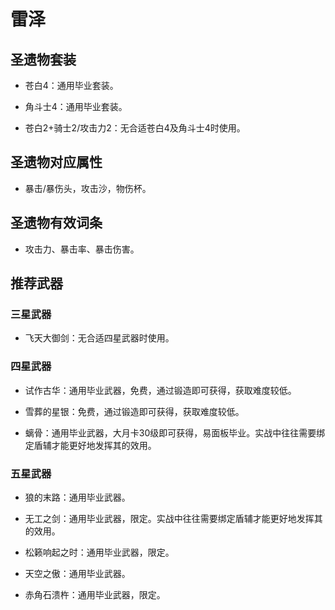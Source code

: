 # 雷泽

## 圣遗物套装  

- 苍白4：通用毕业套装。  

- 角斗士4：通用毕业套装。  

- 苍白2+骑士2/攻击力2：无合适苍白4及角斗士4时使用。  

## 圣遗物对应属性  

- 暴击/暴伤头，攻击沙，物伤杯。  

## 圣遗物有效词条  

- 攻击力、暴击率、暴击伤害。  

## 推荐武器  

### 三星武器  

- 飞天大御剑：无合适四星武器时使用。  

### 四星武器  

- 试作古华：通用毕业武器，免费，通过锻造即可获得，获取难度较低。  

- 雪葬的星银：免费，通过锻造即可获得，获取难度较低。  

- 螭骨：通用毕业武器，大月卡30级即可获得，易面板毕业。实战中往往需要绑定盾辅才能更好地发挥其的效用。  

### 五星武器  

- 狼的末路：通用毕业武器。  

- 无工之剑：通用毕业武器，限定。实战中往往需要绑定盾辅才能更好地发挥其的效用。  

- 松籁响起之时：通用毕业武器，限定。  

- 天空之傲：通用毕业武器。  

- 赤角石溃杵：通用毕业武器，限定。
